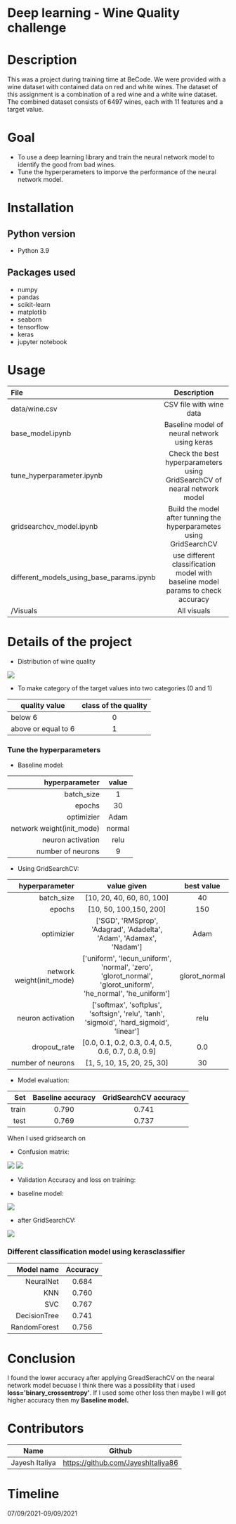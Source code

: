 # Deep learning - Wine Quality challenge
# Description

This was a project during training time at BeCode.
We were provided with a wine dataset with contained data on red and white wines. The dataset of this assignment is a combination of a red wine and a white wine dataset. The combined dataset consists of 6497 wines, each with 11 features and a target value.

# Goal
* To use a deep learning library and train the neural network model to identify the good from bad wines.
* Tune the hyperperameters to imporve the performance of the neural network model.

# Installation

## Python version
* Python 3.9

## Packages used
* numpy
* pandas
* scikit-learn
* matplotlib
* seaborn
* tensorflow
* keras
* jupyter notebook

# Usage

File | Description
|:---|:---:|
|data/wine.csv|CSV file with wine data|
|base_model.ipynb|Baseline model of neural network using keras|  
|tune_hyperparameter.ipynb|Check the best hyperparameters using GridSearchCV of nearal network model|
|gridsearchcv_model.ipynb|Build the model after tunning the hyperparametes using GridSearchCV|
|different_models_using_base_params.ipynb|use different classification model with baseline model params to check accuracy|
|/Visuals|All visuals|  


# Details of the project

* Distribution of wine quality  

![](./visuals/distribution_quality.png)  

* To make category of the target values into two categories (0 and 1)  

| quality value|class of the quality|
|------|:-------------:|
|below 6|0|
|above or equal to 6|1|  

### Tune the hyperparameters

* Baseline model:  

|hyperparameter|value|
|---:|:---:|
|batch_size|1|
|epochs|30|
|optimizier|Adam|
|network weight(init_mode)|normal|
|neuron activation|relu|
|number of neurons|9|  


* Using GridSearchCV:  

|hyperparameter|value given|best value|
|---:|:---:|:---:|
|batch_size|[10, 20, 40, 60, 80, 100]|40|
|epochs|[10, 50, 100,150, 200]|150|
|optimizier|['SGD', 'RMSprop', 'Adagrad', 'Adadelta', 'Adam', 'Adamax', 'Nadam']|Adam|
|network weight(init_mode)|['uniform', 'lecun_uniform', 'normal', 'zero', 'glorot_normal', 'glorot_uniform', 'he_normal', 'he_uniform']|glorot_normal|
|neuron activation|['softmax', 'softplus', 'softsign', 'relu', 'tanh', 'sigmoid', 'hard_sigmoid', 'linear']|relu|
|dropout_rate|[0.0, 0.1, 0.2, 0.3, 0.4, 0.5, 0.6, 0.7, 0.8, 0.9]|0.0|
|number of neurons|[1, 5, 10, 15, 20, 25, 30]|30|  


* Model evaluation:  

|Set|Baseline accuracy|GridSearchCV accuracy|
|---:|:---:|:---:|
|train|0.790|0.741|
|test|0.769|0.737|  

When I used gridsearch on 

* Confusion matrix:  

![](./visuals/confusion_matrix_base_model.png)  ![](./visuals/confusion_matrix_gridsearchcv_model.png)  

* Validation Accuracy and loss on training:  
- baseline model:    

![](./visuals/accuracy_loss_base_model.png)

- after GridSearchCV:  

![](./visuals/accuracy_loss_gridsearchcv_model.png)


### Different classification model using kerasclassifier  

|Model name|Accuracy|
|---:|:---:|
|NeuralNet| 0.684|
|KNN|0.760|
|SVC|0.767|
|DecisionTree|0.741|
|RandomForest|0.756|



# Conclusion
I found the lower accuracy after applying GreadSerachCV on the nearal network model becuase I think there was a possibility that i used **loss='binary_crossentropy'**. If I used some other loss then maybe I will got higher accuracy then my **Baseline model.** 


# Contributors
|Name|Github|
|---|:---:|
|Jayesh Italiya|https://github.com/JayeshItaliya86|

# Timeline
07/09/2021-09/09/2021
